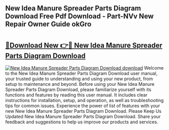 ## New Idea Manure Spreader Parts Diagram Download Free Pdf Download - Part-NVv New Repair Owner Guide okGro

# <h2><a href="http://dfo8ff.blite.top/?on=New+Idea+Manure+Spreader+Parts+Diagram+Download">🔗Download New 👉🔴 New Idea Manure Spreader Parts Diagram Download</a></h2>

[![New Idea Manure Spreader Parts Diagram Download download](https://i.imgur.com/lujVjoI.png)](http://dfo8ff.blite.top/?on=New+Idea+Manure+Spreader+Parts+Diagram+Download)
Welcome to the New Idea Manure Spreader Parts Diagram Download user manual, your trusted guide to understanding and using your new product, from setup to maintenance and beyond. Before using your New Idea Manure Spreader Parts Diagram Download, please familiarize yourself with its functions and features by reading this user manual. It includes clear instructions for installation, setup, and operation, as well as troubleshooting tips for common issues. Experience the power of list of features with your new New Idea Manure Spreader Parts Diagram Download. Please Keep Us Updated New Idea Manure Spreader Parts Diagram Download. Share your feedback and suggestions to help us improve our products and services.
